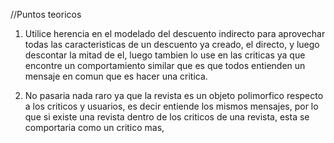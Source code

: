 //Puntos teoricos

1) Utilice herencia en el modelado del descuento indirecto para aprovechar todas las caracteristicas de un descuento ya creado, el directo, y luego descontar la mitad de el, luego tambien lo use en las criticas ya que encontre un comportamiento similar que es que todos entienden un mensaje en comun que es hacer una critica.

2) No pasaria nada raro ya que la revista es un objeto polimorfico respecto a los criticos y usuarios, es decir entiende los mismos mensajes, por lo que si existe una revista dentro de los criticos de una revista, esta se comportaria como un critico mas,



